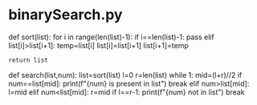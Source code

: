 # binarySearch.py
















def sort(list):
    for i in range(len(list)-1):
        if i==len(list)-1:
            pass
        elif list[i]>list[i+1]:
            temp=list[i]
            list[i]=list[i+1]
            list[i+1]=temp

    return list
def search(list,num):
    list=sort(list)
    l=0
    r=len(list)
    while 1:
        mid=(l+r)//2
        if num==list[mid]:
            print(f"{num} is present in list")
            break
        elif num>list[mid]:
            l=mid
        elif num<list[mid]:
            r=mid
        if l==r-1:
            print(f"{num} not in list")
            break

